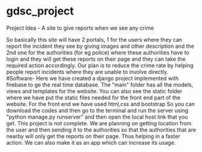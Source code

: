 # gdsc_project
Project Idea - A site to give reports when we see any crime

So basically this site will have 2 portals, 1 for the users where they can report the incident they see by giving images and other description and the 2nd one for the authorities (for eg police) where these authorities have to login and they will get these reports on their page and they can take the required action accordingly. Our plan is to reduce the crime rate by helping people report incidents where they are unable to involve directly.
#Software-
Here we have created a django project implemented with firebase to ge the real time database. The "main" folder has all the models, views and templates for the website.
You can also see the static folder where we have put the static files needed for the front end part of the website. For the front end we have used html,css and bootstrap
So you can download the codes and then go to the terminal and run the server using "python manage.py runserver" and then open the local host link that you get. 
This project is not complete. We are planning on getting location from the user and then sending it to the authorities so that the authorities that are nearby will only get the reports on their page. Thus helping in a faster action. We can also make it as an app which can increase its usage.
